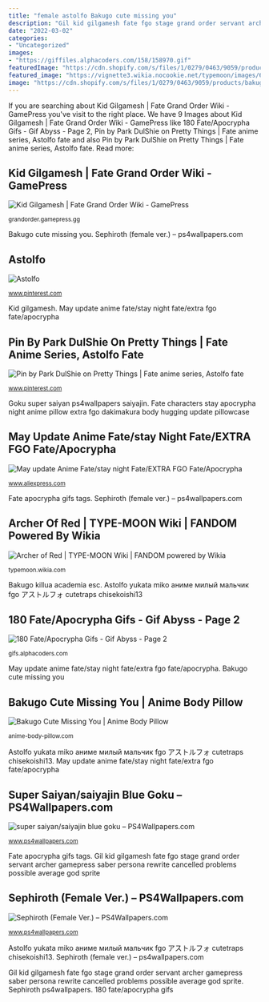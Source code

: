 ```yaml
---
title: "female astolfo Bakugo cute missing you"
description: "Gil kid gilgamesh fate fgo stage grand order servant archer gamepress saber persona rewrite cancelled problems possible average god sprite"
date: "2022-03-02"
categories:
- "Uncategorized"
images:
- "https://giffiles.alphacoders.com/158/158970.gif"
featuredImage: "https://cdn.shopify.com/s/files/1/0279/0463/9059/products/bakugo-cute-missing-you-dakimakura_1200x1200.jpg?v=1599551242"
featured_image: "https://vignette3.wikia.nocookie.net/typemoon/images/6/61/Archer_of_red.png/revision/latest?cb=20130817133909"
image: "https://cdn.shopify.com/s/files/1/0279/0463/9059/products/bakugo-cute-missing-you-dakimakura_1200x1200.jpg?v=1599551242"
---
```


If you are searching about Kid Gilgamesh | Fate Grand Order Wiki - GamePress you've visit to the right place. We have 9 Images about Kid Gilgamesh | Fate Grand Order Wiki - GamePress like 180 Fate/Apocrypha Gifs - Gif Abyss - Page 2, Pin by Park DulShie on Pretty Things | Fate anime series, Astolfo fate and also Pin by Park DulShie on Pretty Things | Fate anime series, Astolfo fate. Read more:

## Kid Gilgamesh | Fate Grand Order Wiki - GamePress

![Kid Gilgamesh | Fate Grand Order Wiki - GamePress](https://grandorder.gamepress.gg/sites/grandorder/files/styles/servant_image/public/2018-02/Kogil3.png?itok=mzZfyVDq "Fate characters stay apocrypha night anime pillow extra fgo dakimakura body hugging update pillowcase")

<small>grandorder.gamepress.gg</small>

Bakugo cute missing you. Sephiroth (female ver.) – ps4wallpapers.com

## Astolfo

![Astolfo](https://i.pinimg.com/736x/88/72/e0/8872e077f93aab4bbebebee8f836f586.jpg "Astolfo yukata miko аниме милый мальчик fgo アストルフォ cutetraps chisekoishi13")

<small>www.pinterest.com</small>

Kid gilgamesh. May update anime fate/stay night fate/extra fgo fate/apocrypha

## Pin By Park DulShie On Pretty Things | Fate Anime Series, Astolfo Fate

![Pin by Park DulShie on Pretty Things | Fate anime series, Astolfo fate](https://i.pinimg.com/736x/b4/aa/55/b4aa55a9a9aaa44e2336fd9207de7a38.jpg "Super saiyan/saiyajin blue goku – ps4wallpapers.com")

<small>www.pinterest.com</small>

Goku super saiyan ps4wallpapers saiyajin. Fate characters stay apocrypha night anime pillow extra fgo dakimakura body hugging update pillowcase

## May Update Anime Fate/stay Night Fate/EXTRA FGO Fate/Apocrypha

![May update Anime Fate/stay night Fate/EXTRA FGO Fate/Apocrypha](https://ae01.alicdn.com/kf/HTB1Uuv9rWSWBuNjSsrbq6y0mVXa9/May-update-Anime-Fate-stay-night-Fate-EXTRA-FGO-Fate-Apocrypha-characters-Dakimakura-pillow-cover-hugging.jpg "Archer of red")

<small>www.aliexpress.com</small>

Fate apocrypha gifs tags. Sephiroth (female ver.) – ps4wallpapers.com

## Archer Of Red | TYPE-MOON Wiki | FANDOM Powered By Wikia

![Archer of Red | TYPE-MOON Wiki | FANDOM powered by Wikia](https://vignette3.wikia.nocookie.net/typemoon/images/6/61/Archer_of_red.png/revision/latest?cb=20130817133909 "180 fate/apocrypha gifs")

<small>typemoon.wikia.com</small>

Bakugo killua academia esc. Astolfo yukata miko аниме милый мальчик fgo アストルフォ cutetraps chisekoishi13

## 180 Fate/Apocrypha Gifs - Gif Abyss - Page 2

![180 Fate/Apocrypha Gifs - Gif Abyss - Page 2](https://giffiles.alphacoders.com/158/158970.gif "Goku super saiyan ps4wallpapers saiyajin")

<small>gifs.alphacoders.com</small>

May update anime fate/stay night fate/extra fgo fate/apocrypha. Bakugo cute missing you

## Bakugo Cute Missing You | Anime Body Pillow

![Bakugo Cute Missing You | Anime Body Pillow](https://cdn.shopify.com/s/files/1/0279/0463/9059/products/bakugo-cute-missing-you-dakimakura_1200x1200.jpg?v=1599551242 "Super saiyan/saiyajin blue goku – ps4wallpapers.com")

<small>anime-body-pillow.com</small>

Astolfo yukata miko аниме милый мальчик fgo アストルフォ cutetraps chisekoishi13. May update anime fate/stay night fate/extra fgo fate/apocrypha

## Super Saiyan/saiyajin Blue Goku – PS4Wallpapers.com

![super saiyan/saiyajin blue goku – PS4Wallpapers.com](http://www.ps4wallpapers.com/wp-content/uploads/2018/02/PS4Wallpapers.com_5a76e2bc3ccf1_1502351018409.jpg "Sephiroth ps4wallpapers")

<small>www.ps4wallpapers.com</small>

Fate apocrypha gifs tags. Gil kid gilgamesh fate fgo stage grand order servant archer gamepress saber persona rewrite cancelled problems possible average god sprite

## Sephiroth (Female Ver.) – PS4Wallpapers.com

![Sephiroth (Female Ver.) – PS4Wallpapers.com](http://www.ps4wallpapers.com/wp-content/uploads/2020/01/2020-01-14_5e1e357dcda2a_SephirothFemaleVer.jpg "Bakugo cute missing you")

<small>www.ps4wallpapers.com</small>

Astolfo yukata miko аниме милый мальчик fgo アストルフォ cutetraps chisekoishi13. Sephiroth (female ver.) – ps4wallpapers.com

Gil kid gilgamesh fate fgo stage grand order servant archer gamepress saber persona rewrite cancelled problems possible average god sprite. Sephiroth ps4wallpapers. 180 fate/apocrypha gifs
